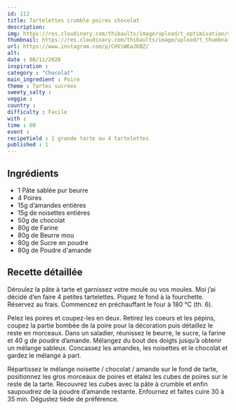 ```yaml
---
id: 112
title: Tartelettes crumble poires chocolat
description: 
img: https://res.cloudinary.com/thibaults/image/upload/t_optimisation/v1604854191/Recipes/20201108_tarte_poire_chocolat.jpg
thumbnail: https://res.cloudinary.com/thibaults/image/upload/t_thumbnail_josie/v1604854191/Recipes/20201108_tarte_poire_chocolat.jpg
url: https://www.instagram.com/p/CHViW6aJKBZ/
alt: 
date : 08/11/2020
inspiration : 
category : "Chocolat"
main_ingredient : Poire
theme : Tartes sucrées
sweety_salty : 
veggie : 
country :
difficulty : Facile
with : 
time : 60
event :
recipeYield : 1 grande tarte ou 4 tartelettes
published : 1
---
```


## Ingrédients
 - 1 Pâte sablée pur beurre
 - 4 Poires
 - 15g d’amandes entières
 - 15g de noisettes entières
 - 50g de chocolat
 - 80g de Farine
 - 80g de Beurre mou
 - 80g de Sucre en poudre
 - 80g de Poudre d'amande

## Recette détaillée
Déroulez la pâte à tarte et garnissez votre moule ou vos moules. Moi j’ai décidé d’en faire 4 petites tartelettes. Piquez le fond à la fourchette. Réservez au frais. Commencez en préchauffant le four à 180 °C (th. 6).

Pelez les poires et coupez-les en deux. Retirez les coeurs et les pépins, coupez la partie bombée de la poire pour la décoration puis détaillez le reste en morceaux. Dans un saladier, réunissez le beurre, le sucre, la farine et 40 g de poudre d’amande. Mélangez du bout des doigts jusqu’à obtenir un mélange sableux. Concassez les amandes, les noisettes et le chocolat et gardez le mélange à part.

Répartissez le mélange noisette / chocolat / amande sur le fond de tarte, positionnez les gros morceaux de poires et étalez les cubes de poires sur le reste de la tarte. Recouvrez les cubes avec la pâte à crumble et enfin saupoudrez de la poudre d’amande restante. Enfournez et faites cuire 30 à 35 min. Dégustez tiède de préférence.
